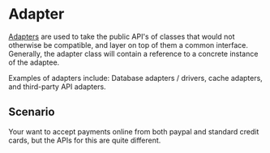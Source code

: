 Adapter
=======

[Adapters](https://refactoring.guru/design-patterns/adapter) are used to take the public API's of classes that would not otherwise be compatible, and layer on top of them a common interface. Generally, the adapter class will contain a reference to a concrete instance of the adaptee.

Examples of adapters include: Database adapters / drivers, cache adapters, and third-party API adapters.

Scenario
--------

Your want to accept payments online from both paypal and standard credit cards, but the APIs for this are quite different.
